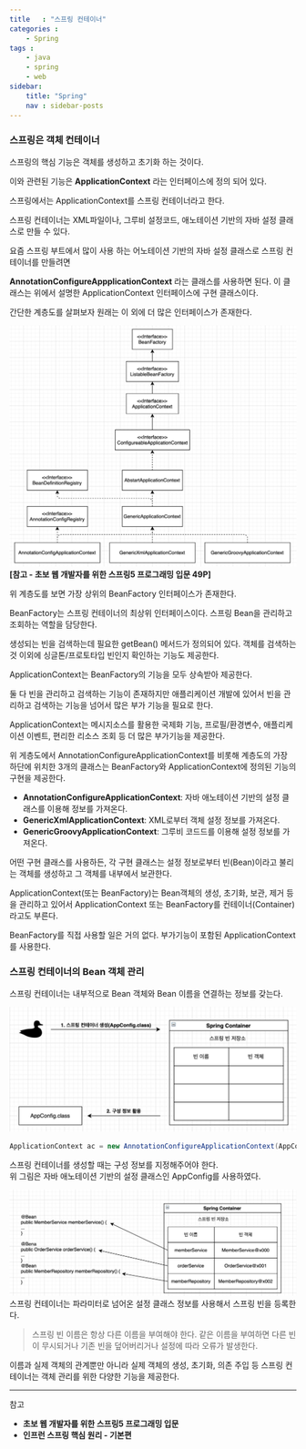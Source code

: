 ```yaml
---
title   : "스프링 컨테이너"
categories : 
    - Spring
tags : 
    - java
    - spring
    - web
sidebar:
    title: "Spring"
    nav : sidebar-posts
---  
```


### 스프링은 객체 컨테이너  

스프링의 핵심 기능은 객체를 생성하고 초기화 하는 것이다.  

이와 관련된 기능은 __ApplicationContext__ 라는 인터페이스에 정의 되어 있다.  

스프링에서는 ApplicationContext를 스프링 컨테이너라고 한다.  

스프링 컨테이너는 XML파일이나, 그루비 설정코드, 애노테이션 기반의 자바 설정 클래스로 만들 수 있다.  

요즘 스프링 부트에서 많이 사용 하는 어노테이션 기반의 자바 설정 클래스로 스프링 컨테이너를 만들려면  

__AnnotationConfigureAppplicationContext__ 라는 클래스를 사용하면 된다. 이 클래스는 위에서 설명한 ApplicationContext 인터페이스에 구현 클래스이다.  

간단한 계층도를 살펴보자 원래는 이 외에 더 많은 인터페이스가 존재한다.  

![container](/assets/img/spring/Container.png)  
__[참고 - 초보 웹 개발자를 위한 스프링5 프로그래밍 입문 49P]__  

위 계층도를 보면 가장 상위의 BeanFactory 인터페이스가 존재한다.  

BeanFactory는 스프링 컨테이너의 최상위 인터페이스이다. 스프링 Bean을 관리하고 조회하는 역할을 담당한다.  

생성되는 빈을 검색하는데 필요한 getBean() 메서드가 정의되어 있다. 객체를 검색하는 것 이외에 싱글톤/프로토타입 빈인지 확인하는 기능도 제공한다.  

ApplicationContext는 BeanFactory의 기능을 모두 상속받아 제공한다.  

둘 다 빈을 관리하고 검색하는 기능이 존재하지만 애플리케이션 개발에 있어서 빈을 관리하고 검색하는 기능을 넘어서 많은 부가 기능을 필요로 한다.  

ApplicationContext는 메시지소스를 활용한 국제화 기능, 프로필/환경변수, 애플리케이션 이벤트, 편리한 리소스 조회 등 더 많은 부가기능을 제공한다.  

위 게층도에서 AnnotationConfigureApplicationContext를 비롯해 계층도의 가장 하단에 위치한 3개의 클래스는 BeanFactory와 ApplicationContext에 정의된 기능의 구현을 제공한다.  

- __AnnotationConfigureApplicationContext__: 자바 애노테이션 기반의 설정 클래스를 이용해 정보를 가져온다.  
- __GenericXmlApplicationContext__: XML로부터 객체 설정 정보를 가져온다.  
- __GenericGroovyApplicationContext__: 그루비 코드드를 이용해 설정 정보를 가져온다.  

어떤 구현 클래스를 사용하든, 각 구현 클래스는 설정 정보로부터 빈(Bean)이라고 불리는 객체를 생성하고 그 객체를 내부에서 보관한다.  

ApplicationContext(또는 BeanFactory)는 Bean객체의 생성, 초기화, 보관, 제거 등을 관리하고 있어서 ApplicationContext 또는 BeanFactory를 컨테이너(Container)라고도 부른다.  

BeanFactory를 직접 사용할 일은 거의 없다. 부가기능이 포함된 ApplicationContext를 사용한다.  

### 스프링 컨테이너의 Bean 객체 관리  

스프링 컨테이너는 내부적으로 Bean 객체와 Bean 이름을 연결하는 정보를 갖는다.  

![config](/assets/img/spring/config.png)  

```java
ApplicationContext ac = new AnnotationConfigureApplicationContext(AppConfig.class);
```  
스프링 컨테이너를 생성할 때는 구성 정보를 지정해주어야 한다.  
위 그림은 자바 애노테이션 기반의 설정 클래스인 AppConfig를 사용하였다.  


![config2](/assets/img/spring/config2.png)  
스프링 컨테이너는 파라미터로 넘어온 설정 클래스 정보를 사용해서 스프링 빈을 등록한다.  

> 스프링 빈 이름은 항상 다른 이름을 부여해야 한다. 같은 이름을 부여하면 다른 빈이 무시되거나 기존 빈을 덮어버리거나 설정에 따라 오류가 발생한다.


이름과 실제 객체의 관계뿐만 아니라 실제 객체의 생성, 초기화, 의존 주입 등 스프링 컨테이너는 객체 관리를 위한 다양한 기능을 제공한다.  




---

참고  
- __초보 웹 개발자를 위한 스프링5 프로그래밍 입문__
- __인프런 스프링 핵심 원리 - 기본편__